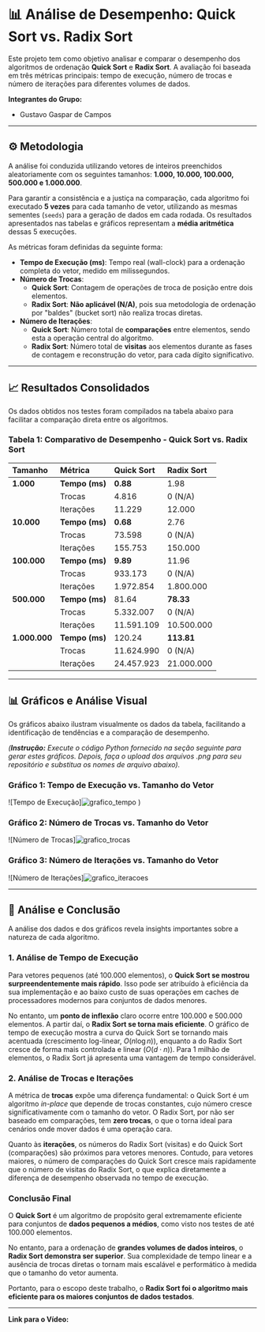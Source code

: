 # 📊 Análise de Desempenho: Quick Sort vs. Radix Sort

Este projeto tem como objetivo analisar e comparar o desempenho dos algoritmos de ordenação **Quick Sort** e **Radix Sort**. A avaliação foi baseada em três métricas principais: tempo de execução, número de trocas e número de iterações para diferentes volumes de dados.

**Integrantes do Grupo:**
* Gustavo Gaspar de Campos

---

## ⚙️ Metodologia

A análise foi conduzida utilizando vetores de inteiros preenchidos aleatoriamente com os seguintes tamanhos: **1.000, 10.000, 100.000, 500.000 e 1.000.000**.

Para garantir a consistência e a justiça na comparação, cada algoritmo foi executado **5 vezes** para cada tamanho de vetor, utilizando as mesmas sementes (`seeds`) para a geração de dados em cada rodada. Os resultados apresentados nas tabelas e gráficos representam a **média aritmética** dessas 5 execuções.

As métricas foram definidas da seguinte forma:
* **Tempo de Execução (ms)**: Tempo real (wall-clock) para a ordenação completa do vetor, medido em milissegundos.
* **Número de Trocas**:
  * **Quick Sort**: Contagem de operações de troca de posição entre dois elementos.
  * **Radix Sort**: **Não aplicável (N/A)**, pois sua metodologia de ordenação por "baldes" (bucket sort) não realiza trocas diretas.
* **Número de Iterações**:
  * **Quick Sort**: Número total de **comparações** entre elementos, sendo esta a operação central do algoritmo.
  * **Radix Sort**: Número total de **visitas** aos elementos durante as fases de contagem e reconstrução do vetor, para cada dígito significativo.

---

## 📈 Resultados Consolidados

Os dados obtidos nos testes foram compilados na tabela abaixo para facilitar a comparação direta entre os algoritmos.

### Tabela 1: Comparativo de Desempenho - Quick Sort vs. Radix Sort

| Tamanho | Métrica                      | Quick Sort         | Radix Sort         |
| :------ | :--------------------------- | :----------------- | :----------------- |
| **1.000** | **Tempo (ms)** | **0.88** | 1.98               |
|         | Trocas                       | 4.816              | 0 (N/A)            |
|         | Iterações                    | 11.229             | 12.000             |
| **10.000** | **Tempo (ms)** | **0.68** | 2.76               |
|         | Trocas                       | 73.598             | 0 (N/A)            |
|         | Iterações                    | 155.753            | 150.000            |
| **100.000** | **Tempo (ms)** | **9.89** | 11.96              |
|         | Trocas                       | 933.173            | 0 (N/A)            |
|         | Iterações                    | 1.972.854          | 1.800.000          |
| **500.000** | **Tempo (ms)** | 81.64              | **78.33** |
|         | Trocas                       | 5.332.007          | 0 (N/A)            |
|         | Iterações                    | 11.591.109         | 10.500.000         |
| **1.000.000** | **Tempo (ms)** | 120.24             | **113.81** |
|         | Trocas                       | 11.624.990         | 0 (N/A)            |
|         | Iterações                    | 24.457.923         | 21.000.000         |

---

## 📊 Gráficos e Análise Visual

Os gráficos abaixo ilustram visualmente os dados da tabela, facilitando a identificação de tendências e a comparação de desempenho.

*(**Instrução:** Execute o código Python fornecido na seção seguinte para gerar estes gráficos. Depois, faça o upload dos arquivos .png para seu repositório e substitua os nomes de arquivo abaixo).*

### Gráfico 1: Tempo de Execução vs. Tamanho do Vetor
![Tempo de Execução]![grafico_tempo](https://github.com/user-attachments/assets/2bc57001-329b-43b1-97bf-16e127870f60)
)

### Gráfico 2: Número de Trocas vs. Tamanho do Vetor
![Número de Trocas]![grafico_trocas](https://github.com/user-attachments/assets/5b141be2-4b01-4768-93f2-e69f453091ee)


### Gráfico 3: Número de Iterações vs. Tamanho do Vetor
![Número de Iterações]![grafico_iteracoes](https://github.com/user-attachments/assets/c32e4158-7bbf-4f0b-b43a-0801d5523127)


---

## 📝 Análise e Conclusão

A análise dos dados e dos gráficos revela insights importantes sobre a natureza de cada algoritmo.

### 1. Análise de Tempo de Execução
Para vetores pequenos (até 100.000 elementos), o **Quick Sort se mostrou surpreendentemente mais rápido**. Isso pode ser atribuído à eficiência da sua implementação e ao baixo custo de suas operações em caches de processadores modernos para conjuntos de dados menores.

No entanto, um **ponto de inflexão** claro ocorre entre 100.000 e 500.000 elementos. A partir daí, o **Radix Sort se torna mais eficiente**. O gráfico de tempo de execução mostra a curva do Quick Sort se tornando mais acentuada (crescimento log-linear, $O(n \log n)$), enquanto a do Radix Sort cresce de forma mais controlada e linear ($O(d \cdot n)$). Para 1 milhão de elementos, o Radix Sort já apresenta uma vantagem de tempo considerável.

### 2. Análise de Trocas e Iterações
A métrica de **trocas** expõe uma diferença fundamental: o Quick Sort é um algoritmo *in-place* que depende de trocas constantes, cujo número cresce significativamente com o tamanho do vetor. O Radix Sort, por não ser baseado em comparações, tem **zero trocas**, o que o torna ideal para cenários onde mover dados é uma operação cara.

Quanto às **iterações**, os números do Radix Sort (visitas) e do Quick Sort (comparações) são próximos para vetores menores. Contudo, para vetores maiores, o número de comparações do Quick Sort cresce mais rapidamente que o número de visitas do Radix Sort, o que explica diretamente a diferença de desempenho observada no tempo de execução.

### Conclusão Final

O **Quick Sort** é um algoritmo de propósito geral extremamente eficiente para conjuntos de **dados pequenos a médios**, como visto nos testes de até 100.000 elementos.

No entanto, para a ordenação de **grandes volumes de dados inteiros**, o **Radix Sort demonstra ser superior**. Sua complexidade de tempo linear e a ausência de trocas diretas o tornam mais escalável e performático à medida que o tamanho do vetor aumenta.

Portanto, para o escopo deste trabalho, o **Radix Sort foi o algoritmo mais eficiente para os maiores conjuntos de dados testados**.

---
**Link para o Vídeo:**
